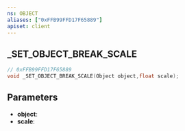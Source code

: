 ```yaml
---
ns: OBJECT
aliases: ["0xFFB99FFD17F65889"]
apiset: client
---
```

## _SET_OBJECT_BREAK_SCALE

```c
// 0xFFB99FFD17F65889
void _SET_OBJECT_BREAK_SCALE(Object object,float scale);
```


## Parameters
* **object**:
* **scale**: